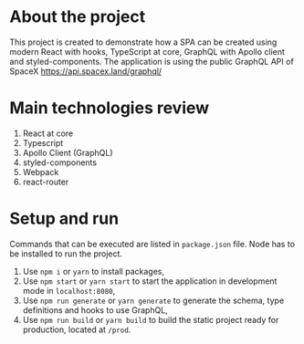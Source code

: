 # About the project
This project is created to demonstrate how a SPA can be created using modern React with hooks, TypeScript at core, GraphQL with Apollo client and styled-components.
The application is using the public GraphQL API of SpaceX https://api.spacex.land/graphql/

# Main technologies review
1. React at core
2. Typescript
3. Apollo Client (GraphQL) 
4. styled-components
5. Webpack
6. react-router

# Setup and run
Commands that can be executed are listed in `package.json` file. Node has to be installed to run the project. 
1. Use `npm i` or `yarn` to install packages,
2. Use `npm start` or `yarn start` to start the application in development mode in `localhost:8080`,
3. Use `npm run generate` or `yarn generate` to generate the schema, type definitions and hooks to use GraphQL,
4. Use `npm run build` or `yarn build` to build the static project ready for production, located at `/prod`.

